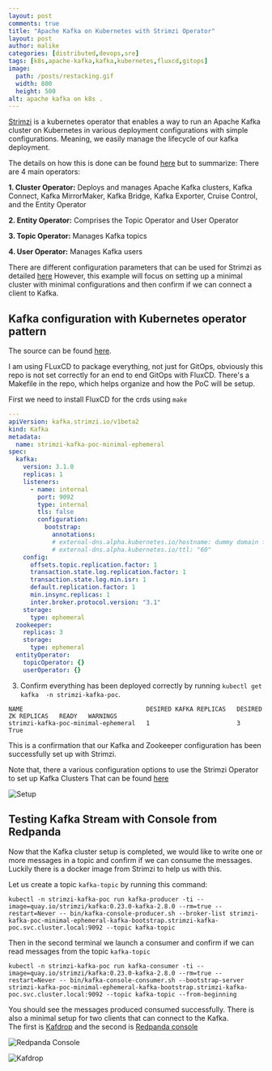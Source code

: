 ```yaml
---
layout: post
comments: true
title: "Apache Kafka on Kubernetes with Strimzi Operator"
layout: post
author: malike
categories: [distributed,devops,sre]
tags: [k8s,apache-kafka,kafka,kubernetes,fluxcd,gitops]
image:
  path: /posts/restacking.gif
  width: 800
  height: 500
alt: apache kafka on k8s .
---
```


[Strimzi](https://strimzi.io/) is a kubernetes operator that enables a way to run an Apache Kafka cluster on Kubernetes
in various deployment configurations with simple configurations. Meaning, we easily manage the lifecycle of our kafka
deployment.

The details on how this is done can be found [here](https://strimzi.io/docs/operators/latest/overview.html)
but to summarize:  There are 4 main operators:

**1. Cluster Operator:** Deploys and manages Apache Kafka clusters, Kafka Connect, Kafka MirrorMaker, Kafka Bridge,
Kafka Exporter, Cruise Control, and the Entity Operator

**2. Entity Operator:** Comprises the Topic Operator and User Operator

**3. Topic Operator:** Manages Kafka topics

**4. User Operator:** Manages Kafka users

There are different configuration parameters that can be used for Strimzi as
detailed [here](https://strimzi.io/docs/operators/latest/configuring.html)
However, this example will focus on setting up a minimal cluster with minimal configurations and then confirm if we can
connect a client to Kafka.

## Kafka configuration with Kubernetes operator pattern

The source can be found [here](https://github.com/malike/kafka-on-k8s-strimzi.git).

I am using FLuxCD to package everything, not just for GitOps, obviously this repo is not set correctly for an end to end
GitOps with FluxCD. There's a Makefile in the repo, which helps organize and how the PoC will be setup.

First we need to install FluxCD for the crds using `make`

```yaml
---
apiVersion: kafka.strimzi.io/v1beta2
kind: Kafka
metadata:
  name: strimzi-kafka-poc-minimal-ephemeral
spec:
  kafka:
    version: 3.1.0
    replicas: 1
    listeners:
      - name: internal
        port: 9092
        type: internal
        tls: false
        configuration:
          bootstrap:
            annotations:
            # external-dns.alpha.kubernetes.io/hostname: dummy domain for lb if external
            # external-dns.alpha.kubernetes.io/ttl: "60"
    config:
      offsets.topic.replication.factor: 1
      transaction.state.log.replication.factor: 1
      transaction.state.log.min.isr: 1
      default.replication.factor: 1
      min.insync.replicas: 1
      inter.broker.protocol.version: "3.1"
    storage:
      type: ephemeral
  zookeeper:
    replicas: 3
    storage:
      type: ephemeral
  entityOperator:
    topicOperator: {}
    userOperator: {}
```

3. Confirm everything has been deployed correctly by running `kubectl get kafka  -n strimzi-kafka-poc`.

```commandline
NAME                                  DESIRED KAFKA REPLICAS   DESIRED ZK REPLICAS   READY   WARNINGS
strimzi-kafka-poc-minimal-ephemeral   1                        3                             True
```
This is a confirmation that our Kafka and Zookeeper configuration has been successfully set up
with Strimzi.

Note that, there a various configuration options to use the Strimzi Operator to set up Kafka Clusters
That can be found [here](https://strimzi.io/docs/operators/latest/overview.html)

![Setup](/posts/kafka-on-k8s-strimzi/kafka-k8s-strimzi.png)

## Testing Kafka Stream with Console from Redpanda

Now that the Kafka cluster setup is completed, we would like to write one or more messages in a topic
and confirm if we can consume the messages.
Luckily there is a docker image from Strimzi to help us with this.

Let us create a topic `kafka-topic` by running this command:

```commandline
kubectl -n strimzi-kafka-poc run kafka-producer -ti --image=quay.io/strimzi/kafka:0.23.0-kafka-2.8.0 --rm=true --restart=Never -- bin/kafka-console-producer.sh --broker-list strimzi-kafka-poc-minimal-ephemeral-kafka-bootstrap.strimzi-kafka-poc.svc.cluster.local:9092 --topic kafka-topic
```

Then in the second terminal we launch a consumer and confirm if we can read messages from the topic `kafka-topic`

```commandline
kubectl -n strimzi-kafka-poc run kafka-consumer -ti --image=quay.io/strimzi/kafka:0.23.0-kafka-2.8.0 --rm=true --restart=Never -- bin/kafka-console-consumer.sh --bootstrap-server strimzi-kafka-poc-minimal-ephemeral-kafka-bootstrap.strimzi-kafka-poc.svc.cluster.local:9092 --topic kafka-topic --from-beginning
```


You should see the messages produced consumed successfully. There is also a minimal setup for two clients that can connect to the Kafka.  
The first is [Kafdrop](https://github.com/obsidiandynamics/kafdrop) and the second is [Redpanda console](https://github.com/redpanda-data/console)

![Redpanda Console](/posts/kafka-on-k8s-strimzi/kafka-k8s-strimzi-redpanda-console.png)

![Kafdrop](/posts/kafka-on-k8s-strimzi/kafka-k8s-strimzi-kafdrop.png)


